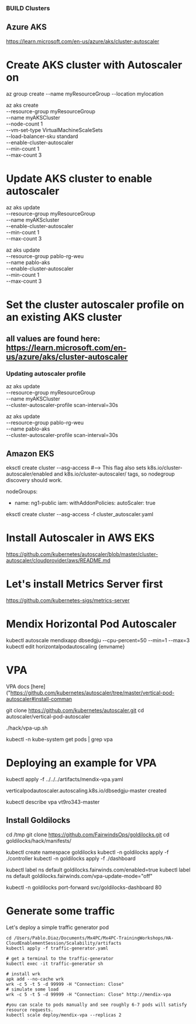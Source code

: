 
### BUILD Clusters
## Azure AKS
https://learn.microsoft.com/en-us/azure/aks/cluster-autoscaler
# Create AKS cluster with Autoscaler on
az group create --name myResourceGroup --location mylocation

az aks create \
  --resource-group myResourceGroup \
  --name myAKSCluster \
  --node-count 1 \
  --vm-set-type VirtualMachineScaleSets \
  --load-balancer-sku standard \
  --enable-cluster-autoscaler \
  --min-count 1 \
  --max-count 3


# Update AKS cluster to enable autoscaler
az aks update \
  --resource-group myResourceGroup \
  --name myAKScluster \
  --enable-cluster-autoscaler \
  --min-count 1 \
  --max-count 3


az aks update \
  --resource-group pablo-rg-weu \
  --name pablo-aks \
  --enable-cluster-autoscaler \
  --min-count 1 \
  --max-count 3


# Set the cluster autoscaler profile on an existing AKS cluster

## all values are found here: https://learn.microsoft.com/en-us/azure/aks/cluster-autoscaler

### Updating autoscaler profile

az aks update \
  --resource-group myResourceGroup \
  --name myAKSCluster \
  --cluster-autoscaler-profile scan-interval=30s

az aks update \
  --resource-group pablo-rg-weu \
  --name pablo-aks \
  --cluster-autoscaler-profile scan-interval=30s






## Amazon EKS

eksctl create cluster --asg-access 
#-->  This flag also sets k8s.io/cluster-autoscaler/enabled and k8s.io/cluster-autoscaler/<clusterName> tags, so nodegroup discovery should work.

nodeGroups:
  - name: ng1-public
    iam:
      withAddonPolicies:
        autoScaler: true


eksctl create cluster --asg-access -f cluster_autoscaler.yaml


# Install Autoscaler in AWS EKS
https://github.com/kubernetes/autoscaler/blob/master/cluster-autoscaler/cloudprovider/aws/README.md










# Let's install Metrics Server first

https://github.com/kubernetes-sigs/metrics-server







# Mendix Horizontal Pod Autoscaler

kubectl autoscale mendixapp dbsedgju --cpu-percent=50 --min=1 --max=3
kubectl edit horizontalpodautoscaling {envname}






# VPA

VPA docs [here]("https://github.com/kubernetes/autoscaler/tree/master/vertical-pod-autoscaler#install-comman

git clone https://github.com/kubernetes/autoscaler.git
cd autoscaler/vertical-pod-autoscaler

./hack/vpa-up.sh 

kubectl -n kube-system get pods | grep vpa

# Deploying an example for VPA

kubectl apply -f ../../../artifacts/mendix-vpa.yaml

verticalpodautoscaler.autoscaling.k8s.io/dbsedgju-master created

kubectl describe vpa vt9ro343-master

## Install Goldilocks
cd /tmp
git clone https://github.com/FairwindsOps/goldilocks.git
cd goldilocks/hack/manifests/

kubectl create namespace goldilocks
kubectl -n goldilocks apply -f ./controller
kubectl -n goldilocks apply -f ./dashboard


kubectl label ns default goldilocks.fairwinds.com/enabled=true
kubectl label ns default goldilocks.fairwinds.com/vpa-update-mode="off"

kubectl -n goldilocks port-forward svc/goldilocks-dashboard 80


# Generate some traffic

Let's deploy a simple traffic generator pod

```
cd /Users/Pablo.Diaz/Documents/Mx4PC/Mx4PC-TrainingWorkshops/HA-CloudEnablementSession/Scalability/artifacts
kubectl apply -f traffic-generator.yaml

# get a terminal to the traffic-generator
kubectl exec -it traffic-generator sh

# install wrk
apk add --no-cache wrk
wrk -c 5 -t 5 -d 99999 -H "Connection: Close"
# simulate some load
wrk -c 5 -t 5 -d 99999 -H "Connection: Close" http://mendix-vpa

#you can scale to pods manually and see roughly 6-7 pods will satisfy resource requests.
kubectl scale deploy/mendix-vpa --replicas 2


